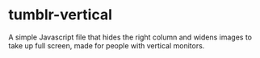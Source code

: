 # tumblr-vertical
A simple Javascript file that hides the right column and widens images to take up full screen, made for people with vertical monitors.
